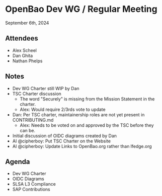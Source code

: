 # OpenBao Dev WG / Regular Meeting

September 6th, 2024

## Attendees

 - Alex Scheel
 - Dan Ghita
 - Nathan Phelps

## Notes

 - Dev WG Charter still WIP by Dan
 - TSC Charter discussion
   - The word "Securely" is missing from the Mission Statement in the charter.
   - Alex: Would require 2/3rds vote to update
 - Dan: Per TSC charter, maintainership roles are not yet present in CONTRIBUTING.md
   - Alex: Needs to be voted on and approved by the TSC before they can be.
 - Initial discussion of OIDC diagrams created by Dan
 - AI @cipherboy: Put TSC Charter on the Website
 - AI @cipherboy: Update Links to OpenBao.org rather than lfedge.org

## Agenda

 - Dev WG Charter
 - OIDC Diagrams
 - SLSA L3 Compliance
 - SAP Contributions
